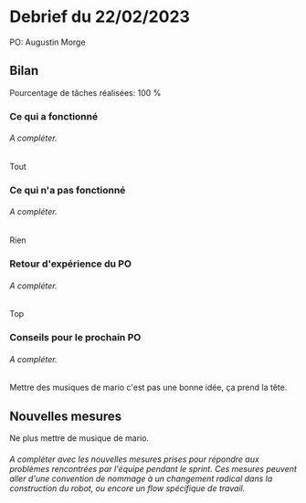 # Debrief du 22/02/2023

PO: Augustin Morge


## Bilan

Pourcentage de tâches réalisées: 100 %

### Ce qui a fonctionné

###### A compléter.

  Tout

### Ce qui n'a pas fonctionné

###### A compléter.

  Rien

### Retour d'expérience du PO

###### A compléter.

  Top
### Conseils pour le prochain PO

###### A compléter.


  Mettre des musiques de mario c'est pas une bonne idée, ça prend la tête.

## Nouvelles mesures
  Ne plus mettre de musique de mario.

###### A compléter avec les nouvelles mesures prises pour répondre aux problèmes rencontrées par l'équipe pendant le sprint. Ces mesures peuvent aller d'une convention de nommage à un changement radical dans la construction du robot, ou encore un flow spécifique de travail.
